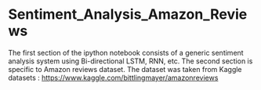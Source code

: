# Sentiment_Analysis_Amazon_Reviews

The first section of the ipython notebook consists of a generic sentiment analysis system using Bi-directional LSTM, RNN, etc. 
The second section is specific to Amazon reviews dataset. 
The dataset was taken from Kaggle datasets : https://www.kaggle.com/bittlingmayer/amazonreviews
